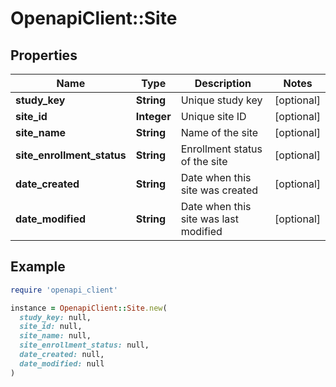 # OpenapiClient::Site

## Properties

| Name | Type | Description | Notes |
| ---- | ---- | ----------- | ----- |
| **study_key** | **String** | Unique study key | [optional] |
| **site_id** | **Integer** | Unique site ID | [optional] |
| **site_name** | **String** | Name of the site | [optional] |
| **site_enrollment_status** | **String** | Enrollment status of the site | [optional] |
| **date_created** | **String** | Date when this site was created | [optional] |
| **date_modified** | **String** | Date when this site was last modified | [optional] |

## Example

```ruby
require 'openapi_client'

instance = OpenapiClient::Site.new(
  study_key: null,
  site_id: null,
  site_name: null,
  site_enrollment_status: null,
  date_created: null,
  date_modified: null
)
```


